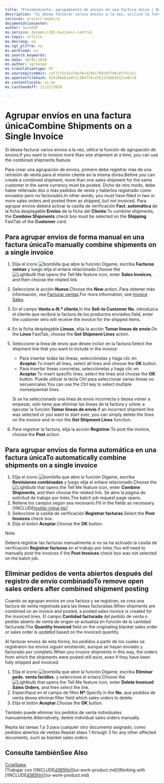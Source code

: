 ```yaml
---
title: "Procedimiento: agrupamiento de envíos en una factura única | Documentos de Microsoft"
description: "Si desea facturar varios envíos a la vez, utilice la función de agrupación de envíos."
services: project-madeira
documentationcenter: 
author: SorenGP
ms.service: dynamics365-business-central
ms.topic: article
ms.devlang: na
ms.tgt_pltfrm: na
ms.workload: na
ms.search.keywords: 
ms.date: 10/01/2018
ms.author: sgroespe
ms.translationtype: HT
ms.sourcegitcommit: caf7cf5afe370af0c4294c794c0ff9bc8ff4c31c
ms.openlocfilehash: 914196e61a4f1c3647fdca76133dbb5612ce87c8
ms.contentlocale: es-mx
ms.lasthandoff: 11/22/2018

---
```

# <a name="combine-shipments-on-a-single-invoice"></a><span data-ttu-id="23eee-103">Agrupar envíos en una factura única</span><span class="sxs-lookup"><span data-stu-id="23eee-103">Combine Shipments on a Single Invoice</span></span>
<span data-ttu-id="23eee-104">Si desea facturar varios envíos a la vez, utilice la función de agrupación de envíos.</span><span class="sxs-lookup"><span data-stu-id="23eee-104">If you want to invoice more than one shipment at a time, you can use the combined shipments feature.</span></span>  

 <span data-ttu-id="23eee-105">Para crear una agrupación de envíos, primero debe registrar más de una remisión de venta para el mismo cliente en la misma divisa.</span><span class="sxs-lookup"><span data-stu-id="23eee-105">Before you can create a combined shipment, more than one sales shipment for the same customer in the same currency must be posted.</span></span> <span data-ttu-id="23eee-106">Dicho de otro modo, debe haber rellenado dos o más pedidos de venta y haberlos registrado como enviados pero no facturados.</span><span class="sxs-lookup"><span data-stu-id="23eee-106">In other words, you must have filled in two or more sales orders and posted them as shipped, but not invoiced.</span></span> <span data-ttu-id="23eee-107">Para agrupar envíos deberá activar la casilla de verificación **Fact. automática** de la ficha desplegable **Envíos** de la ficha del **Cliente**.</span><span class="sxs-lookup"><span data-stu-id="23eee-107">To combine shipments, the **Combine Shipments** check box must be selected on the **Shipping** FastTab of the **Customer** card.</span></span>  

## <a name="to-manually-combine-shipments-on-a-single-invoice"></a><span data-ttu-id="23eee-108">Para agrupar envíos de forma manual en una factura única</span><span class="sxs-lookup"><span data-stu-id="23eee-108">To manually combine shipments on a single invoice</span></span>  
1. <span data-ttu-id="23eee-109">Elija el icono ![bombilla que abre la función Dígame](media/ui-search/search_small.png "Dígame que desea hacer"), escriba **Facturas ventas** y luego elija el enlace relacionado.</span><span class="sxs-lookup"><span data-stu-id="23eee-109">Choose the ![Lightbulb that opens the Tell Me feature](media/ui-search/search_small.png "Tell me what you want to do") icon, enter **Sales Invoices**, and then choose the related link.</span></span>  
2. <span data-ttu-id="23eee-110">Seleccione la acción **Nuevo**.</span><span class="sxs-lookup"><span data-stu-id="23eee-110">Choose the **New** action.</span></span> <span data-ttu-id="23eee-111">Para obtener más información, vea [Facturar ventas](sales-how-invoice-sales.md).</span><span class="sxs-lookup"><span data-stu-id="23eee-111">For more information, see [Invoice Sales](sales-how-invoice-sales.md).</span></span>
3. <span data-ttu-id="23eee-112">En el campo **Venta a-N.º cliente**,</span><span class="sxs-lookup"><span data-stu-id="23eee-112">In the **Sell-to Customer No.**</span></span> <span data-ttu-id="23eee-113">introduzca el cliente que recibirá la factura de los productos enviados.</span><span class="sxs-lookup"><span data-stu-id="23eee-113">field, enter the customer who will receive the invoice for the shipped items.</span></span>  
4. <span data-ttu-id="23eee-114">En la ficha desplegable **Líneas**, elija la acción **Tomar líneas de envío**.</span><span class="sxs-lookup"><span data-stu-id="23eee-114">On the **Lines** FastTab, choose the **Get Shipment Lines** action.</span></span>  
5. <span data-ttu-id="23eee-115">Seleccione la línea de envío que desee incluir en la factura:</span><span class="sxs-lookup"><span data-stu-id="23eee-115">Select the shipment line that you want to include in the invoice:</span></span>  

    - <span data-ttu-id="23eee-116">Para insertar todas las líneas, selecciónelas y haga clic en **Aceptar**.</span><span class="sxs-lookup"><span data-stu-id="23eee-116">To insert all lines, select all lines and choose the **OK** button.</span></span>  
    - <span data-ttu-id="23eee-117">Para insertar líneas concretas, selecciónelas y haga clic en **Aceptar**.</span><span class="sxs-lookup"><span data-stu-id="23eee-117">To insert specific lines, select the lines and choose the **OK** button.</span></span> <span data-ttu-id="23eee-118">Puede utilizar la tecla Ctrl para seleccionar varias líneas no secuenciales.</span><span class="sxs-lookup"><span data-stu-id="23eee-118">You can use the Ctrl key to select multiple nonsequential lines.</span></span>  

    <span data-ttu-id="23eee-119">Si se ha seleccionado una línea de envío incorrecta o desea volver a empezar, sólo tiene que eliminar las líneas de la factura y volver a ejecutar la función **Tomar líneas de envío**.</span><span class="sxs-lookup"><span data-stu-id="23eee-119">If an incorrect shipment line was selected or you want to start over, you can simply delete the lines on the invoice and re-run the **Get Shipment Lines** function.</span></span>  
7. <span data-ttu-id="23eee-120">Para registrar la factura, elija la acción **Registrar**.</span><span class="sxs-lookup"><span data-stu-id="23eee-120">To post the invoice, choose the **Post** action.</span></span>  

## <a name="to-automatically-combine-shipments-on-a-single-invoice"></a><span data-ttu-id="23eee-121">Para agrupar envíos de forma automática en una factura única</span><span class="sxs-lookup"><span data-stu-id="23eee-121">To automatically combine shipments on a single invoice</span></span>  
1. <span data-ttu-id="23eee-122">Elija el icono ![bombilla que abre la función Dígame](media/ui-search/search_small.png "Dígame que desea hacer"), escriba **Remisiones combinadas** y luego elija el enlace relacionado.</span><span class="sxs-lookup"><span data-stu-id="23eee-122">Choose the ![Lightbulb that opens the Tell Me feature](media/ui-search/search_small.png "Tell me what you want to do") icon, enter **Combine Shipments**, and then choose the related link.</span></span> <span data-ttu-id="23eee-123">Se abre la página de solicitud de trabajo por lotes.</span><span class="sxs-lookup"><span data-stu-id="23eee-123">The batch job request page opens.</span></span>  
2. <span data-ttu-id="23eee-124">Rellene los campos según sea necesario.</span><span class="sxs-lookup"><span data-stu-id="23eee-124">Fill in the fields as necessary.</span></span> [!INCLUDE[tooltip-inline-tip](includes/tooltip-inline-tip_md.md)]
3. <span data-ttu-id="23eee-125">Seleccione la casilla de verificación **Registrar facturas**.</span><span class="sxs-lookup"><span data-stu-id="23eee-125">Select the **Post Invoices** check box.</span></span>  
4.  <span data-ttu-id="23eee-126">Elija el botón **Aceptar**.</span><span class="sxs-lookup"><span data-stu-id="23eee-126">Choose the **OK** button.</span></span>  

> [!NOTE]  
>  <span data-ttu-id="23eee-127">Deberá registrar las facturas manualmente si no se ha activado la casilla de verificación **Registrar facturas** en el trabajo por lotes.</span><span class="sxs-lookup"><span data-stu-id="23eee-127">You will need to manually post the invoices if the **Post Invoices** check box was not selected on the batch job.</span></span>  

## <a name="to-remove-open-sales-orders-after-combined-shipment-posting"></a><span data-ttu-id="23eee-128">Eliminar pedidos de venta abiertos después del registro de envío combinado</span><span class="sxs-lookup"><span data-stu-id="23eee-128">To remove open sales orders after combined shipment posting</span></span> 
<span data-ttu-id="23eee-129">Cuando se agrupan envíos en una factura y se registran, se crea una factura de venta registrada para las líneas facturadas.</span><span class="sxs-lookup"><span data-stu-id="23eee-129">When shipments are combined on an invoice and posted, a posted sales invoice is created for the invoiced lines.</span></span> <span data-ttu-id="23eee-130">El campo **Cantidad facturada** del pedido de venta o pedido abierto de venta de origen se actualiza en función de la cantidad facturada.</span><span class="sxs-lookup"><span data-stu-id="23eee-130">The **Quantity Invoiced** field on the originating blanket sales order or sales order is updated based on the invoiced quantity.</span></span>  

<span data-ttu-id="23eee-131">Al facturar envíos de esta forma, los pedidos a partir de los cuales se registraron los envíos siguen existiendo, aunque se hayan enviado y facturado por completo.</span><span class="sxs-lookup"><span data-stu-id="23eee-131">When you invoice shipments in this way, the orders from which the shipments were posted still exist, even if they have been fully shipped and invoiced.</span></span>   

1. <span data-ttu-id="23eee-132">Elija el icono ![bombilla que abre la función Dígame](media/ui-search/search_small.png "Dígame que desea hacer"), escriba **Eliminar peds. venta factdos.** y seleccione el enlace.</span><span class="sxs-lookup"><span data-stu-id="23eee-132">Choose the ![Lightbulb that opens the Tell Me feature](media/ui-search/search_small.png "Tell me what you want to do") icon, enter **Delete Invoiced Sales Orders**, and then select the link.</span></span>  
2. <span data-ttu-id="23eee-133">Especifique en el campo de filtro **Nº.**</span><span class="sxs-lookup"><span data-stu-id="23eee-133">Specify in the **No.**</span></span> <span data-ttu-id="23eee-134">que pedidos de venta desea eliminar.</span><span class="sxs-lookup"><span data-stu-id="23eee-134">filter field which sales orders to delete.</span></span>  
3. <span data-ttu-id="23eee-135">Elija el botón **Aceptar**.</span><span class="sxs-lookup"><span data-stu-id="23eee-135">Choose the **OK** button.</span></span>  

<span data-ttu-id="23eee-136">También puede eliminar los pedidos de venta individuales manualmente.</span><span class="sxs-lookup"><span data-stu-id="23eee-136">Alternatively, delete individual sales orders manually.</span></span>  

<span data-ttu-id="23eee-137">Repita las tareas 1 a 3 para cualquier otro documento asignado, como pedidos abiertos de ventas.</span><span class="sxs-lookup"><span data-stu-id="23eee-137">Repeat steps 1 through 3 for any other affected documents, such as blanket sales orders.</span></span>

## <a name="see-also"></a><span data-ttu-id="23eee-138">Consulte también</span><span class="sxs-lookup"><span data-stu-id="23eee-138">See Also</span></span>  
[<span data-ttu-id="23eee-139">Ccial</span><span class="sxs-lookup"><span data-stu-id="23eee-139">Sales</span></span>](sales-manage-sales.md)  
<span data-ttu-id="23eee-140">[Trabajar con [!INCLUDE[d365fin](includes/d365fin_md.md)]](ui-work-product.md)</span><span class="sxs-lookup"><span data-stu-id="23eee-140">[Working with [!INCLUDE[d365fin](includes/d365fin_md.md)]](ui-work-product.md)</span></span>

